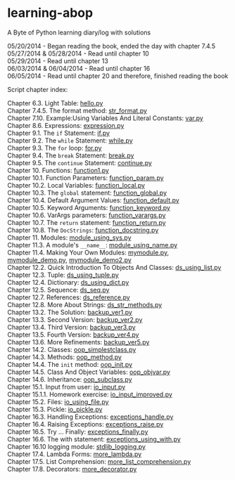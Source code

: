 learning-abop
=============

A Byte of Python learning diary/log with solutions

05/20/2014 - Began reading the book, ended the day with chapter 7.4.5  
05/27/2014 & 05/28/2014 - Read until chapter 10  
05/29/2014 - Read until chapter 13  
06/03/2014 & 06/04/2014 - Read until chapter 16  
06/05/2014 - Read until chapter 20 and therefore, finished reading the book

Script chapter index:

Chapter 6.3. Light Table: [hello.py](https://github.com/christianheinrichs/learning-abop/blob/master/chapter-06/hello.py)  
Chapter 7.4.5. The format method: [str_format.py](https://github.com/christianheinrichs/learning-abop/blob/master/chapter-07/str_format.py)  
Chapter 7.10. Example:Using Variables And Literal Constants: [var.py](https://github.com/christianheinrichs/learning-abop/blob/master/chapter-07/var.py)  
Chapter 8.6. Expressions: [expression.py](https://github.com/christianheinrichs/learning-abop/blob/master/chapter-08/expression.py)  
Chapter 9.1. The `if` Statement: [if.py](https://github.com/christianheinrichs/learning-abop/blob/master/chapter-09/if.py)  
Chapter 9.2. The `while` Statement: [while.py](https://github.com/christianheinrichs/learning-abop/blob/master/chapter-09/while.py)  
Chapter 9.3. The `for` loop: [for.py](https://github.com/christianheinrichs/learning-abop/blob/master/chapter-09/for.py)  
Chapter 9.4. The `break` Statement: [break.py](https://github.com/christianheinrichs/learning-abop/blob/master/chapter-09/break.py)  
Chapter 9.5. The `continue` Statement: [continue.py](https://github.com/christianheinrichs/learning-abop/blob/master/chapter-09/continue.py)  
Chapter 10. Functions: [function1.py](https://github.com/christianheinrichs/learning-abop/blob/master/chapter-10/function1.py)  
Chapter 10.1. Function Parameters: [function_param.py](https://github.com/christianheinrichs/learning-abop/blob/master/chapter-10/function1.py)  
Chapter 10.2. Local Variables: [function_local.py](https://github.com/christianheinrichs/learning-abop/blob/master/chapter-10/function_local.py)  
Chapter 10.3. The `global` statement: [function_global.py](https://github.com/christianheinrichs/learning-abop/blob/master/chapter-10/function_global.py)  
Chapter 10.4. Default Argument Values: [function_default.py](https://github.com/christianheinrichs/learning-abop/blob/master/chapter-10/function_default.py)  
Chapter 10.5. Keyword Arguments: [function_keyword.py](https://github.com/christianheinrichs/learning-abop/blob/master/chapter-10/function_keyword.py)  
Chapter 10.6. VarArgs parameters: [function_varargs.py](https://github.com/christianheinrichs/learning-abop/blob/master/chapter-10/function_varargs.py)  
Chapter 10.7. The `return` statement: [function_return.py](https://github.com/christianheinrichs/learning-abop/blob/master/chapter-10/function_return.py)  
Chapter 10.8. The `DocStrings`: [function_docstring.py](https://github.com/christianheinrichs/learning-abop/blob/master/chapter-10/function_docstring.py)  
Chapter 11. Modules: [module_using_sys.py](https://github.com/christianheinrichs/learning-abop/blob/master/chapter-11/module_using_sys.py)  
Chapter 11.3. A module's `__name__`: [module_using_name.py](https://github.com/christianheinrichs/learning-abop/blob/master/chapter-11/module_using_name.py)  
Chapter 11.4. Making Your Own Modules: [mymodule.py](https://github.com/christianheinrichs/learning-abop/blob/master/chapter-11/mymodule.py), [mymodule_demo.py](https://github.com/christianheinrichs/learning-abop/blob/master/chapter-11/mymodule_demo.py), [mymodule_demo2.py](https://github.com/christianheinrichs/learning-abop/blob/master/chapter-11/mymodule_demo2.py)  
Chapter 12.2. Quick Introduction To Objects And Classes: [ds_using_list.py](https://github.com/christianheinrichs/learning-abop/blob/master/chapter-12/ds_using_list.py)  
Chapter 12.3. Tuple: [ds_using_tuple.py](https://github.com/christianheinrichs/learning-abop/blob/master/chapter-12/ds_using_tuple.py)  
Chapter 12.4. Dictionary: [ds_using_dict.py](https://github.com/christianheinrichs/learning-abop/blob/master/chapter-12/ds_using_dict.py)  
Chapter 12.5. Sequence: [ds_seq.py](https://github.com/christianheinrichs/learning-abop/blob/master/chapter-12/ds_seq.py)  
Chapter 12.7. References: [ds_reference.py](https://github.com/christianheinrichs/learning-abop/blob/master/chapter-12/ds_reference.py)  
Chapter 12.8. More About Strings: [ds_str_methods.py](https://github.com/christianheinrichs/learning-abop/blob/master/chapter-12/ds_str_methods.py)  
Chapter 13.2. The Solution: [backup_ver1.py](https://github.com/christianheinrichs/learning-abop/blob/master/chapter-13/backup_ver1.py)  
Chapter 13.3. Second Version: [backup_ver2.py](https://github.com/christianheinrichs/learning-abop/blob/master/chapter-13/backup_ver2.py)  
Chapter 13.4. Third Version: [backup_ver3.py](https://github.com/christianheinrichs/learning-abop/blob/master/chapter-13/backup_ver3.py)  
Chapter 13.5. Fourth Version: [backup_ver4.py](https://github.com/christianheinrichs/learning-abop/blob/master/chapter-13/backup_ver4.py)  
Chapter 13.6. More Refinements: [backup_ver5.py](https://github.com/christianheinrichs/learning-abop/blob/master/chapter-13/backup_ver5.py)  
Chapter 14.2. Classes: [oop_simplestclass.py](https://github.com/christianheinrichs/learning-abop/blob/master/chapter-14/oop_simplestclass.py)  
Chapter 14.3. Methods: [oop_method.py](https://github.com/christianheinrichs/learning-abop/blob/master/chapter-14/oop_method.py)  
Chapter 14.4. The `init` method: [oop_init.py](https://github.com/christianheinrichs/learning-abop/blob/master/chapter-14/oop_init.py)  
Chapter 14.5. Class And Object Variables: [oop_objvar.py](https://github.com/christianheinrichs/learning-abop/blob/master/chapter-14/oop_objvar.py)  
Chapter 14.6. Inheritance: [oop_subclass.py](https://github.com/christianheinrichs/learning-abop/blob/master/chapter-14/oop_subclass.py)  
Chapter 15.1. Input from user: [io_input.py](https://github.com/christianheinrichs/learning-abop/blob/master/chapter-15/io_input.py)  
Chapter 15.1.1. Homework exercise: [io_input_improved.py](https://github.com/christianheinrichs/learning-abop/blob/master/chapter-15/io_input_improved.py)  
Chapter 15.2. Files: [io_using_file.py](https://github.com/christianheinrichs/learning-abop/blob/master/chapter-15/io_using_file.py)  
Chapter 15.3. Pickle: [io_pickle.py](https://github.com/christianheinrichs/learning-abop/blob/master/chapter-15/io_pickle.py)  
Chapter 16.3. Handling Exceptions: [exceptions_handle.py](https://github.com/christianheinrichs/learning-abop/blob/master/chapter-16/exceptions_handle.py)  
Chapter 16.4. Raising Exceptions: [exceptions_raise.py](https://github.com/christianheinrichs/learning-abop/blob/master/chapter-16/exceptions_raise.py)  
Chapter 16.5. Try ... Finally: [exceptions_finally.py](https://github.com/christianheinrichs/learning-abop/blob/master/chapter-16/exceptions_finally.py)  
Chapter 16.6. The with statement: [exceptions_using_with.py](https://github.com/christianheinrichs/learning-abop/blob/master/chapter-16/exceptions_using_with.py)  
Chapter 16.10 logging module: [stdlib_logging.py](https://github.com/christianheinrichs/learning-abop/blob/master/chapter-16/stdlib_logging.py)  
Chapter 17.4. Lambda Forms: [more_lambda.py](https://github.com/christianheinrichs/learning-abop/blob/master/chapter-17/more_lambda.py)  
Chapter 17.5. List Comprehension: [more_list_comprehension.py](https://github.com/christianheinrichs/learning-abop/blob/master/chapter-17/more_list_comprehension.py)  
Chapter 17.8. Decorators: [more_decorator.py](https://github.com/christianheinrichs/learning-abop/blob/master/chapter-17/more_decorator.py)
